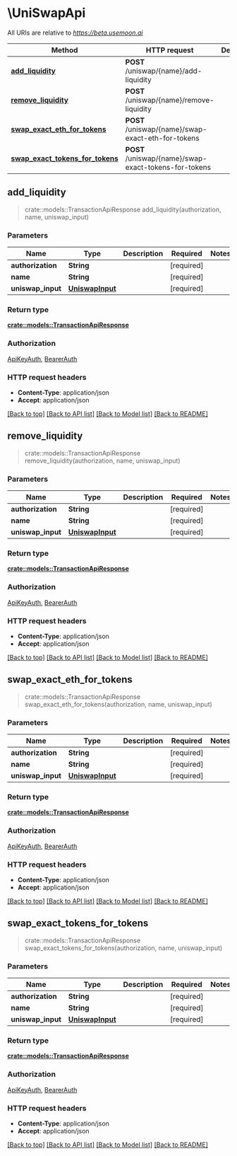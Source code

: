 # \UniSwapApi

All URIs are relative to *https://beta.usemoon.ai*

Method | HTTP request | Description
------------- | ------------- | -------------
[**add_liquidity**](UniSwapApi.md#add_liquidity) | **POST** /uniswap/{name}/add-liquidity | 
[**remove_liquidity**](UniSwapApi.md#remove_liquidity) | **POST** /uniswap/{name}/remove-liquidity | 
[**swap_exact_eth_for_tokens**](UniSwapApi.md#swap_exact_eth_for_tokens) | **POST** /uniswap/{name}/swap-exact-eth-for-tokens | 
[**swap_exact_tokens_for_tokens**](UniSwapApi.md#swap_exact_tokens_for_tokens) | **POST** /uniswap/{name}/swap-exact-tokens-for-tokens | 



## add_liquidity

> crate::models::TransactionApiResponse add_liquidity(authorization, name, uniswap_input)


### Parameters


Name | Type | Description  | Required | Notes
------------- | ------------- | ------------- | ------------- | -------------
**authorization** | **String** |  | [required] |
**name** | **String** |  | [required] |
**uniswap_input** | [**UniswapInput**](UniswapInput.md) |  | [required] |

### Return type

[**crate::models::TransactionApiResponse**](TransactionAPIResponse.md)

### Authorization

[ApiKeyAuth](../README.md#ApiKeyAuth), [BearerAuth](../README.md#BearerAuth)

### HTTP request headers

- **Content-Type**: application/json
- **Accept**: application/json

[[Back to top]](#) [[Back to API list]](../README.md#documentation-for-api-endpoints) [[Back to Model list]](../README.md#documentation-for-models) [[Back to README]](../README.md)


## remove_liquidity

> crate::models::TransactionApiResponse remove_liquidity(authorization, name, uniswap_input)


### Parameters


Name | Type | Description  | Required | Notes
------------- | ------------- | ------------- | ------------- | -------------
**authorization** | **String** |  | [required] |
**name** | **String** |  | [required] |
**uniswap_input** | [**UniswapInput**](UniswapInput.md) |  | [required] |

### Return type

[**crate::models::TransactionApiResponse**](TransactionAPIResponse.md)

### Authorization

[ApiKeyAuth](../README.md#ApiKeyAuth), [BearerAuth](../README.md#BearerAuth)

### HTTP request headers

- **Content-Type**: application/json
- **Accept**: application/json

[[Back to top]](#) [[Back to API list]](../README.md#documentation-for-api-endpoints) [[Back to Model list]](../README.md#documentation-for-models) [[Back to README]](../README.md)


## swap_exact_eth_for_tokens

> crate::models::TransactionApiResponse swap_exact_eth_for_tokens(authorization, name, uniswap_input)


### Parameters


Name | Type | Description  | Required | Notes
------------- | ------------- | ------------- | ------------- | -------------
**authorization** | **String** |  | [required] |
**name** | **String** |  | [required] |
**uniswap_input** | [**UniswapInput**](UniswapInput.md) |  | [required] |

### Return type

[**crate::models::TransactionApiResponse**](TransactionAPIResponse.md)

### Authorization

[ApiKeyAuth](../README.md#ApiKeyAuth), [BearerAuth](../README.md#BearerAuth)

### HTTP request headers

- **Content-Type**: application/json
- **Accept**: application/json

[[Back to top]](#) [[Back to API list]](../README.md#documentation-for-api-endpoints) [[Back to Model list]](../README.md#documentation-for-models) [[Back to README]](../README.md)


## swap_exact_tokens_for_tokens

> crate::models::TransactionApiResponse swap_exact_tokens_for_tokens(authorization, name, uniswap_input)


### Parameters


Name | Type | Description  | Required | Notes
------------- | ------------- | ------------- | ------------- | -------------
**authorization** | **String** |  | [required] |
**name** | **String** |  | [required] |
**uniswap_input** | [**UniswapInput**](UniswapInput.md) |  | [required] |

### Return type

[**crate::models::TransactionApiResponse**](TransactionAPIResponse.md)

### Authorization

[ApiKeyAuth](../README.md#ApiKeyAuth), [BearerAuth](../README.md#BearerAuth)

### HTTP request headers

- **Content-Type**: application/json
- **Accept**: application/json

[[Back to top]](#) [[Back to API list]](../README.md#documentation-for-api-endpoints) [[Back to Model list]](../README.md#documentation-for-models) [[Back to README]](../README.md)

